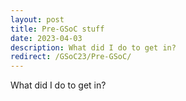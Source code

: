 ```yaml
---
layout: post
title: Pre-GSoC stuff
date: 2023-04-03
description: What did I do to get in?
redirect: /GSoC23/Pre-GSoC/
---
```


What did I do to get in?
